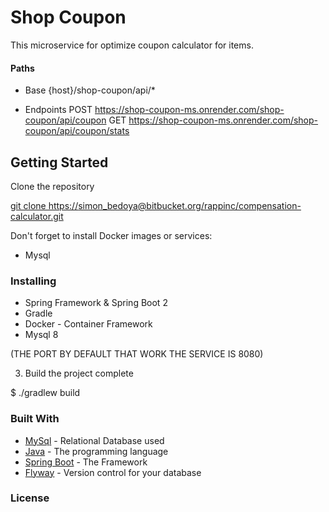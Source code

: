 # Shop Coupon

This microservice for optimize coupon calculator for items.

#### Paths
- Base
{host}/shop-coupon/api/*

- Endpoints 
POST https://shop-coupon-ms.onrender.com/shop-coupon/api/coupon
GET https://shop-coupon-ms.onrender.com/shop-coupon/api/coupon/stats

## Getting Started

Clone the repository

[git clone https://simon_bedoya@bitbucket.org/rappinc/compensation-calculator.git
](https://github.com/ldavidz1999/shop-coupon-ms.git)

Don't forget to install Docker images or services:
- Mysql

### Installing

- Spring Framework & Spring Boot 2
- Gradle
- Docker - Container Framework
- Mysql 8

(THE PORT BY DEFAULT THAT WORK THE SERVICE IS 8080)

3. Build the project complete

$ ./gradlew build 


### Built With

* [MySql]((https://www.mysql.com)) - Relational Database used
* [Java](https://www.java.com/es/) - The programming language
* [Spring Boot](https://spring.io/projects/spring-boot) - The Framework
* [Flyway](https://flywaydb.org/) - Version control for your database


### License
